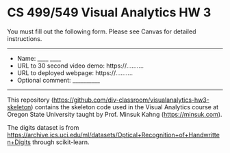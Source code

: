 # CS 499/549 Visual Analytics HW 3


You must fill out the following form. Please see Canvas for detailed instructions.

---
- Name: ____ ____
- URL to 30 second video demo: https://..........
- URL to deployed webpage: https://..........
- Optional comment: __________

---

This repository (https://github.com/div-classroom/visualanalytics-hw3-skeleton) contains the skeleton code used in the Visual Analytics course at Oregon State University taught by Prof. Minsuk Kahng (https://minsuk.com).

The digits dataset is from https://archive.ics.uci.edu/ml/datasets/Optical+Recognition+of+Handwritten+Digits through scikit-learn.



